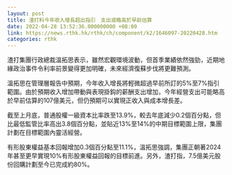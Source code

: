 ```yaml
---
layout: post
title: 渣打料今年收入增長超出指引　支出或略高於早前估算
date: 2022-04-28 13:52:36.000000000 +08:00
link: https://news.rthk.hk/rthk/ch/component/k2/1646097-20220428.htm
categories: rthk
---
```


渣打集團行政總裁溫拓思表示，雖然宏觀環境波動，但首季業績依然強勁，近期地緣政治事件令利率前景變得更加明確，未來經濟復蘇步伐將更難預測。

溫拓思在管理層報告中預期，今年收入增長將輕微超過早前所訂的5%至7%指引範圍。由於預期收入增加帶動與表現掛鈎的薪酬支出增加，今年經營支出可能略高於早前估算的107億美元，但仍預期可以實現正收入與成本增長差。

截至上月底，普通股權一級資本比率跌至13.9%，較去年底減少0.2個百分點，但比最低監管比率高出3.8個百分點，並貼近13%至14%的中期目標範圍上限，集團計劃在目標範圍內靈活經營。

有形股東權益基本回報增加0.3個百分點至11.1%，溫拓思強調，集團正朝著2024年甚至更早實現10%有形股東權益回報的目標前進。另外，渣打指，7.5億美元股份回購計劃至今已完成約80%。
